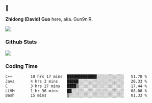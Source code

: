 ### 👋 

**Zhidong (David) Guo** here, aka. Gun9niR.

![](https://komarev.com/ghpvc/?username=Gun9niR&label=Total+Views)

### Github Stats

<img src="https://github-readme-stats.vercel.app/api?username=Gun9niR&count_private=true&show_icons=true&theme=vue-dark&hide_title=true">

### Coding Time

<!--START_SECTION:waka-->

```txt
C++        10 hrs 17 mins  █████████████░░░░░░░░░░░░   51.78 %
Java       4 hrs 2 mins    █████░░░░░░░░░░░░░░░░░░░░   20.33 %
C          3 hrs 27 mins   ████▒░░░░░░░░░░░░░░░░░░░░   17.44 %
LLVM       1 hr 36 mins    ██░░░░░░░░░░░░░░░░░░░░░░░   08.08 %
Bash       15 mins         ▒░░░░░░░░░░░░░░░░░░░░░░░░   01.33 %
```

<!--END_SECTION:waka-->
